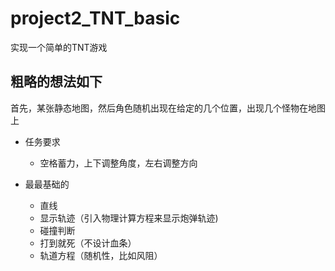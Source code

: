 # project2_TNT_basic
实现一个简单的TNT游戏


## 粗略的想法如下

首先，某张静态地图，然后角色随机出现在给定的几个位置，出现几个怪物在地图上

- 任务要求
  - 空格蓄力，上下调整角度，左右调整方向
 
- 最最基础的
  - 直线
  - 显示轨迹（引入物理计算方程来显示炮弹轨迹)
  - 碰撞判断
  - 打到就死（不设计血条）
  - 轨道方程（随机性，比如风阻）
